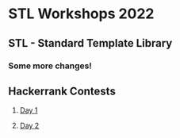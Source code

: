# STL Workshops 2022
## STL - Standard Template Library
### Some more changes! 

## Hackerrank Contests

1. [Day 1](https://www.hackerrank.com/contests/codecell-stl-workshop-2022/challenges)

2. [Day 2](https://www.hackerrank.com/contests/codecell-stl-workshop-2022-day-ii/challenges)
